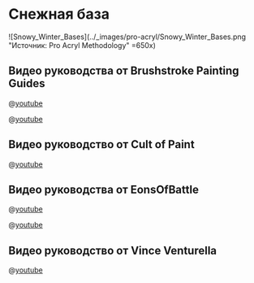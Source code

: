 # Снежная база

![Snowy_Winter_Bases](../_images/pro-acryl/Snowy_Winter_Bases.png "Источник: Pro Acryl Methodology" =650x)

## Видео руководства от Brushstroke Painting Guides

@[youtube](https://youtu.be/MJLPccbxbkk?si=j-Olfvrq8FiQTulk)

@[youtube](https://youtu.be/7-UiTZ1bL4w?si=hOGkTnLPfR1MgEuz)

## Видео руководство от Cult of Paint

@[youtube](https://youtu.be/G97lHgFBOiM?si=_9ruOMQWlJT4Nl9f)

## Видео руководства от EonsOfBattle

@[youtube](https://youtu.be/gqXabq2NpHY?si=TWUcMV8gYUEAIu52)

@[youtube](https://youtu.be/SIg6OvDjLek?si=IwGZCta3lFjV76FI)

## Видео руководство от Vince Venturella

@[youtube](https://youtu.be/bMHTPfAvi_M?si=wfgdYLULuPsGQnxd)
